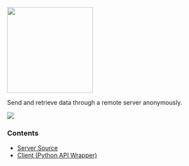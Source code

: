 <img src="https://raw.githubusercontent.com/hershyz/pipeline/main/assets/pipeline.png" width="200px">

<br>

<p>Send and retrieve data through a remote server anonymously.</p>
<img src="https://raw.githubusercontent.com/hershyz/pipeline/main/assets/bar.png"/>

<h3>Contents</h3>
<ul>
  <li><a href="https://github.com/hershyz/pipeline/blob/main/server.py">Server Source</a></li>
  <li><a href="https://github.com/hershyz/pipeline/blob/main/client.py">Client (Python API Wrapper)</a></li>
</ul>
